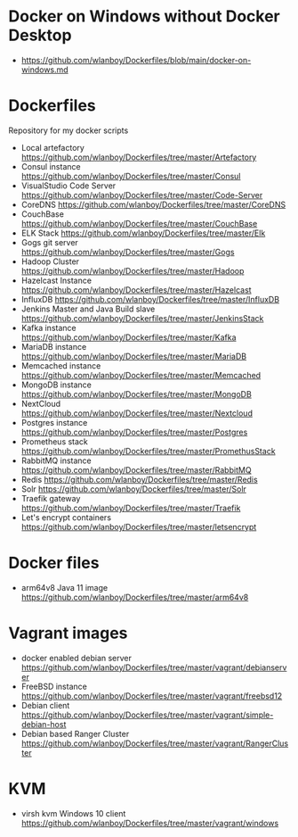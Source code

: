 # Docker on Windows without Docker Desktop
* https://github.com/wlanboy/Dockerfiles/blob/main/docker-on-windows.md

# Dockerfiles
Repository for my docker scripts

* Local artefactory
https://github.com/wlanboy/Dockerfiles/tree/master/Artefactory
* Consul instance
https://github.com/wlanboy/Dockerfiles/tree/master/Consul
* VisualStudio Code Server
https://github.com/wlanboy/Dockerfiles/tree/master/Code-Server
* CoreDNS
https://github.com/wlanboy/Dockerfiles/tree/master/CoreDNS
* CouchBase
https://github.com/wlanboy/Dockerfiles/tree/master/CouchBase
* ELK Stack
https://github.com/wlanboy/Dockerfiles/tree/master/Elk
* Gogs git server
https://github.com/wlanboy/Dockerfiles/tree/master/Gogs
* Hadoop Cluster
https://github.com/wlanboy/Dockerfiles/tree/master/Hadoop
* Hazelcast Instance
https://github.com/wlanboy/Dockerfiles/tree/master/Hazelcast
* InfluxDB
https://github.com/wlanboy/Dockerfiles/tree/master/InfluxDB
* Jenkins Master and Java Build slave
https://github.com/wlanboy/Dockerfiles/tree/master/JenkinsStack
* Kafka instance
https://github.com/wlanboy/Dockerfiles/tree/master/Kafka
* MariaDB instance
https://github.com/wlanboy/Dockerfiles/tree/master/MariaDB
* Memcached instance
https://github.com/wlanboy/Dockerfiles/tree/master/Memcached
* MongoDB instance
https://github.com/wlanboy/Dockerfiles/tree/master/MongoDB
* NextCloud 
https://github.com/wlanboy/Dockerfiles/tree/master/Nextcloud
* Postgres instance
https://github.com/wlanboy/Dockerfiles/tree/master/Postgres
* Prometheus stack
https://github.com/wlanboy/Dockerfiles/tree/master/PromethusStack
* RabbitMQ instance
https://github.com/wlanboy/Dockerfiles/tree/master/RabbitMQ
* Redis
https://github.com/wlanboy/Dockerfiles/tree/master/Redis
* Solr
https://github.com/wlanboy/Dockerfiles/tree/master/Solr
* Traefik gateway
https://github.com/wlanboy/Dockerfiles/tree/master/Traefik
* Let's encrypt containers
https://github.com/wlanboy/Dockerfiles/tree/master/letsencrypt

# Docker files
* arm64v8 Java 11 image
https://github.com/wlanboy/Dockerfiles/tree/master/arm64v8

# Vagrant images
* docker enabled debian server
https://github.com/wlanboy/Dockerfiles/tree/master/vagrant/debianserver
* FreeBSD instance
https://github.com/wlanboy/Dockerfiles/tree/master/vagrant/freebsd12
* Debian client
https://github.com/wlanboy/Dockerfiles/tree/master/vagrant/simple-debian-host
* Debian based Ranger Cluster
https://github.com/wlanboy/Dockerfiles/tree/master/vagrant/RangerCluster

# KVM
* virsh kvm Windows 10 client
https://github.com/wlanboy/Dockerfiles/tree/master/vagrant/windows

